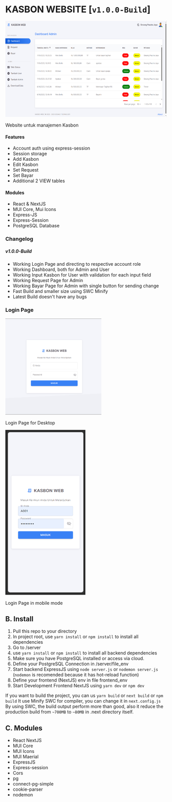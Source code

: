 # KASBON WEBSITE [`v1.0.0-Build`]

<img src="https://github.com/GesangPJ/kasbon-js/blob/main/frontend/public/images/ss/desktop-dashboard-admin.png" width = "600" height = "300" >

Website untuk manajemen Kasbon

#### Features

- Account auth using express-session
- Session storage
- Add Kasbon
- Edit Kasbon
- Set Request
- Set Bayar
- Additional 2 VIEW tables

#### Modules

- React & NextJS
- MUI Core, Mui Icons
- Express-JS
- Express-Session
- PostgreSQL Database

### Changelog

##### v1.0.0-Build

- Working Login Page and directing to respective account role
- Working Dashboard, both for Admin and User
- Working Input Kasbon for User with validation for each input field
- Working Request Page for Admin
- Working Bayar Page for Admin with single button for sending change
- Fast Build and smaller size using SWC Minify
- Latest Build doesn't have any bugs

### Login Page

<img src="https://github.com/GesangPJ/kasbon-js/blob/main/frontend/public/images/ss/desktop-login-1.png" width = "300" height = "300" >

Login Page for Desktop

<img src="https://github.com/GesangPJ/kasbon-js/blob/main/frontend/public/images/ss/mobile-login.png" width = "250" height = "515" >

Login Page in mobile mode

## B. Install

1. Pull this repo to your directory
2. In project root, use `yarn install` or `npm install` to install all dependencies
3. Go to /server
4. use `yarn install` or `npm install` to install all backend dependencies
5. Make sure you have PostgreSQL installed or access via cloud.
6. Define your PostgreSQL Connection in /server/file_env
7. Start backend ExpressJS using `node server.js` or `nodemon server.js` (`nodemon` is recomended because it has hot-reload function)
8. Define your frontend (NextJS) env in file frontend_env
9. Start Development Frontend NextJS using `yarn dev` or `npm dev`

If you want to build the project, you can us `yarn build` or `next build` or `npm build`
It use Minify SWC for compiler, you can change it in `next.config.js`
By using SWC, the build output perform more than good, also it reduce the production build from `~700MB` to `~80MB` in .next directory itself.

## C. Modules

- React NextJS
- MUI Core
- MUI Icons
- MUI Maerial
- ExpressJS
- Express-session
- Cors
- pg
- connect-pg-simple
- cookie-parser
- nodemon
